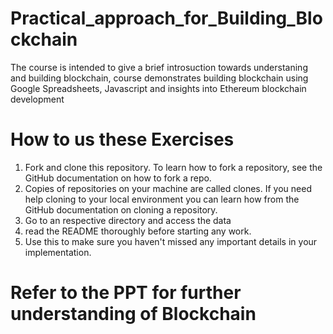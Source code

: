 # Practical_approach_for_Building_Blockchain

The course is intended to give a brief introsuction towards understaning and building blockchain, course demonstrates building blockchain using Google Spreadsheets, Javascript and insights into Ethereum blockchain development

# How to us these Exercises
1. Fork and clone this repository. To learn how to fork a repository, see the GitHub documentation on how to fork a repo.
2. Copies of repositories on your machine are called clones. If you need help cloning to your local environment you can learn how from the GitHub documentation on cloning a repository.
3. Go to an respective directory and access the data
4. read the README thoroughly before starting any work.
5. Use this to make sure you haven't missed any important details in your implementation.

# Refer to the PPT for further understanding of Blockchain
